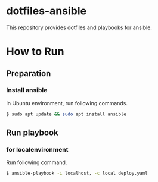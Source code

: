 dotfiles-ansible
================

This repository provides dotfiles and playbooks for ansible.

# How to Run
## Preparation
### Install ansible

In Ubuntu environment, run following commands.
```bash
$ sudo apt update && sudo apt install ansible
```

## Run playbook
### for localenvironment

Run following command.
```bash
$ ansible-playbook -i localhost, -c local deploy.yaml
```
